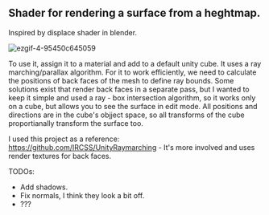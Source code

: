 ## Shader for rendering a surface from a heghtmap.

Inspired by displace shader in blender.

![ezgif-4-95450c645059](https://user-images.githubusercontent.com/44236259/120880035-b000aa80-c602-11eb-87fb-a2afbc7a8d09.gif)

To use it, assign it to a material and add to a default unity cube. It uses a ray marching/parallax algorithm. For it to work efficiently, we need to calculate the positions of back faces of the mesh to define ray bounds. Some solutions exist that render back faces in a separate pass, but I wanted to keep it simple and used a ray - box intersection algorithm, so it works only on a cube, but allows you to see the surface in edit mode. 
All positions and directions are in the cube's objject space, so all transforms of the cube proportianally transform the surface too.

I used this project as a reference: https://github.com/IRCSS/UnityRaymarching - It's more involved and uses render textures for back faces.

TODOs: 
 - Add shadows.
 - Fix normals, I think they look a bit off.
 - ???
